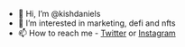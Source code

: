 - 👋 Hi, I’m @kishdaniels
- 👀 I’m interested in marketing, defi and nfts
- 📫 How to reach me - [Twitter](https://twitter.com/kishvd) or [Instagram](https://www.instagram.com/kishdaniels/)

<!---
kishdaniels/kishdaniels is a ✨ special ✨ repository because its `README.md` (this file) appears on your GitHub profile.
You can click the Preview link to take a look at your changes.
--->
